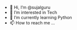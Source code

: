 - 👋 Hi, I’m @sujalguru
- 👀 I’m interested in Tech
- 🌱 I’m currently learning Python
- 📫 How to reach me ...

<!---
sujalguru/sujalguru is a ✨ special ✨ repository because its `README.md` (this file) appears on your GitHub profile.
You can click the Preview link to take a look at your changes.
--->
